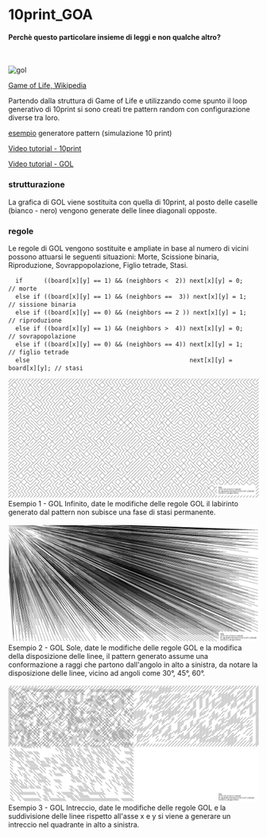 # 10print_GOA

#### Perchè questo particolare insieme di leggi e non qualche altro?                  
                                

<br>

![gol](https://www.doc.ic.ac.uk/project/examples/2012/163/g1216326/img/gameoflife.png)

[Game of Life, Wikipedia](https://en.wikipedia.org/wiki/Conway%27s_Game_of_Life)<br>


Partendo dalla struttura di Game of Life e utilizzando come spunto il loop generativo di 10print
si sono creati tre pattern random con configurazione diverse tra loro.

[esempio](http://www.6502asm.com/) generatore pattern (simulazione 10 print)

[Video tutorial - 10print](https://www.youtube.com/watch?v=bEyTZ5ZZxZs)

[Video tutorial - GOL](https://www.youtube.com/watch?v=FWSR_7kZuYg&t=518s)


### strutturazione
La grafica di GOL viene sostituita con quella di 10print, al posto delle caselle (bianco - nero)
vengono generate delle linee diagonali opposte.


### regole
Le regole di GOL vengono sostituite e ampliate
in base al numero di vicini possono attuarsi le seguenti situazioni:
Morte, Scissione binaria, Riproduzione, Sovrappopolazione, Figlio tetrade, Stasi.

      if      ((board[x][y] == 1) && (neighbors <  2)) next[x][y] = 0;           // morte
      else if ((board[x][y] == 1) && (neighbors ==  3)) next[x][y] = 1;          // sissione binaria
      else if ((board[x][y] == 0) && (neighbors == 2 )) next[x][y] = 1;          // riproduzione
      else if ((board[x][y] == 1) && (neighbors >  4)) next[x][y] = 0;           // sovrapopolazione
      else if ((board[x][y] == 0) && (neighbors == 4)) next[x][y] = 1;           // figlio tetrade
      else                                             next[x][y] = board[x][y]; // stasi
![goa_base](https://raw.githubusercontent.com/legeinteukein/10print_GOA/master/infinito.JPG)
Esempio 1 - GOL Infinito, date le modifiche delle regole GOL il labirinto generato dal pattern non subisce una fase di stasi permanente.<br>
<br>
![goa_base](https://raw.githubusercontent.com/legeinteukein/10print_GOA/master/Sole.JPG)
Esempio 2 - GOL Sole, date le modifiche delle regole GOL e la modifica della disposizione delle linee, il pattern generato assume una conformazione a raggi che partono dall'angolo in alto a sinistra, da notare la disposizione delle linee, vicino ad angoli come 30°, 45°, 60°.<br>
<br>
![goa_base](https://raw.githubusercontent.com/legeinteukein/10print_GOA/master/intreccio.JPG)
Esempio 3 - GOL Intreccio, date le modifiche delle regole GOL e la suddivisione delle linee rispetto all'asse x e y si viene a generare un intreccio nel quadrante in alto a sinistra.<br><br>

